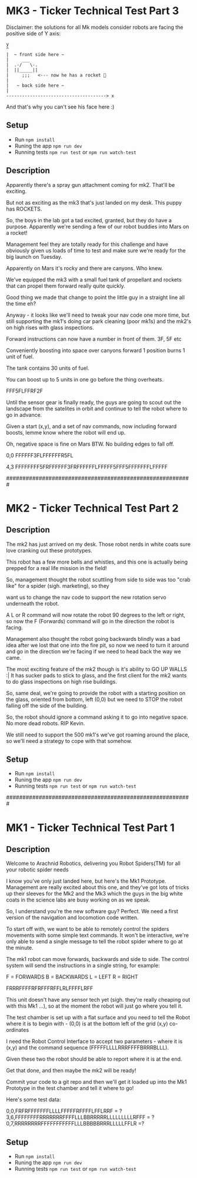 # MK3 - Ticker Technical Test Part 3

Disclaimer: the solutions for all Mk models consider robots are facing the positive side of Y axis:
```
y
^
|  ~ front side here ~
|     ___
|  .-/   \-.
|  ||_____||
|     ;;;   <--- now he has a rocket 🚀
|     
|   ~ back side here ~
|
--------------------------------------> x
```
And that's why you can't see his face here :)

## Setup

- Run `npm install`
- Runing the app `npm run dev`
- Running tests `npm run test` or `npm run watch-test`

## Description
Apparently there's a spray gun attachment coming for mk2. That'll be exciting. 

But not as exciting as the mk3 that's just landed on my desk. This puppy has ROCKETS.

So, the boys in the lab got a tad excited, granted, but they do have a purpose. Apparently we're sending a few of our robot buddies into Mars on a rocket! 

Management feel they are totally ready for this challenge and have obviously given us loads of time to test and make sure we're ready for the big launch on Tuesday.

Apparently on Mars it's rocky and there are canyons. Who knew. 

We've equipped the mk3 with a small fuel tank of propellant and rockets that can propel them forward really quite quickly. 

Good thing we made that change to point the little guy in a straight line all the time eh?

Anyway - it looks like we'll need to tweak your nav code one more time, but still supporting the mk1's doing car park cleaning (poor mk1s) and the mk2's on high rises with glass inspections.

Forward instructions can now have a number in front of them. 3F, 5F etc

Conveniently boosting into space over canyons forward 1 position burns 1 unit of fuel. 

The tank contains 30 units of fuel.

You can boost up to 5 units in one go before the thing overheats.

FFF5FLFFRF2F

Until the sensor gear is finally ready, the guys are going to scout out the landscape from the satelites in orbit and continue to tell the robot where to go in advance.

Given a start (x,y), and a set of nav commands, now including forward boosts, lemme know where the robot will end up.

Oh, negative space is fine on Mars BTW. No building edges to fall off.

0,0 FFFFFF3FLFFFFFFR5FL

4,3 FFFFFFFF5FRFFFFFF3FRFFFFFFLFFFFF5FFF5FFFFFFFLFFFFF


#########################################################

# MK2 - Ticker Technical Test Part 2

## Description
The mk2 has just arrived on my desk. Those robot nerds in white coats sure love cranking out these prototypes.

This robot has a few more bells and whistles, and this one is actually being prepped for a real life mission in the field!

So, management thought the robot scuttling from side to side was too "crab like" for a spider (sigh. marketing), so they 

want us to change the nav code to support the new rotation servo underneath the robot. 

A L or R command will now rotate the robot 90 degrees to the left or right, so now the F (Forwards) command will go in the direction the robot is facing. 

Management also thought the robot going backwards blindly was a bad idea after we lost that one into the fire pit, so now we need to turn it around and go in the direction we're facing if we need to head back the way we came.

The most exciting feature of the mk2 though is it's ability to GO UP WALLS :| It has sucker pads to stick to glass, and the first client for the mk2 wants to do glass inspections on high rise buildings.

So, same deal, we're going to provide the robot with a starting position on the glass, oriented from bottom, left (0,0) but we need to STOP the robot falling off the side of the building. 

So, the robot should ignore a command asking it to go into negative space. No more dead robots. RIP Kevin.

We still need to support the 500 mk1's we've got roaming around the place, so we'll need a strategy to cope with that somehow.

## Setup

- Run `npm install`
- Runing the app `npm run dev`
- Running tests `npm run test` or `npm run watch-test`


#########################################################

# MK1 - Ticker Technical Test Part 1

## Description
Welcome to Arachnid Robotics, delivering you Robot Spiders(TM) for all your robotic spider needs

I know you've only just landed here, but here's the Mk1 Prototype. Management are really excited about this one, and they've got lots of tricks up their sleeves for the Mk2 and the Mk3 which the guys in the big white coats in the science labs are busy working on as we speak. 

So, I understand you're the new software guy? Perfect. We need a first version of the navigation and locomotion code written. 

To start off with, we want to be able to remotely control the spiders movements with some simple text commands. It won't be interactive, we're only able to send a single message to tell the robot spider where to go at the minute.

The mk1 robot can move forwards, backwards and side to side. The control system will send the instructions in a single string, for example:

F = FORWARDS
B = BACKWARDS
L = LEFT
R = RIGHT

FRRRFFFFRFRFFFRFFLRLFFFFLRFF

This unit doesn't have any sensor tech yet (sigh. they're really cheaping out with this Mk1 ...), so at the moment the robot will just go where you tell it. 

The test chamber is set up with a flat surface and you need to tell the Robot where it is to begin with - (0,0) is at the bottom left of the grid (x,y) co-ordinates

I need the Robot Control Interface to accept two parameters - where it is (x,y) and the command sequence (FFFFFLLLLRRRFFFFBRRRBLLL). 

Given these two the robot should be able to report where it is at the end.

Get that done, and then maybe the mk2 will be ready!

Commit your code to a git repo and then we'll get it loaded up into the Mk1 Prototype in the test chamber and tell it where to go!

Here's some test data: 

0,0,FRFRFFFFFFFLLLLFFFFFRFFFFLFFLRRF = ?
3,6,FFFFFFFFRRRRRRRFFFFLLLBBRRRRRLLLLLLLLLRFFF = ?
0,7,RRRRRRRRFFFFFFFFFFFLLLBBBBBRRRLLLLLFFLR =?

## Setup

- Run `npm install`
- Runing the app `npm run dev`
- Running tests `npm run test` or `npm run watch-test`
